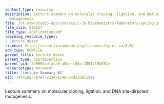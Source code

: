 ```yaml
---
content_type: resource
description: Lecture summary on molecular cloning, ligation, and DNA site-directed
  mutagenesis.
file: /ol-ocw-studio-app/courses/5-36-biochemistry-laboratory-spring-2009/7ef41e23a7e7223ea14664d2169c1549_536lecntwtbnk_2.pdf
file_size: 592217
file_type: application/pdf
learning_resource_types:
- Lecture Notes
license: https://creativecommons.org/licenses/by-nc-sa/4.0/
ocw_type: OCWFile
parent_title: Lecture Notes
parent_type: CourseSection
parent_uid: 3e9004ad-aca9-a5be-c48a-2881cf8d082e
resourcetype: Document
title: 'Lecture Summary #2'
uid: 7ef41e23-a7e7-223e-a146-64d2169c1549
---
```

Lecture summary on molecular cloning, ligation, and DNA site-directed mutagenesis.